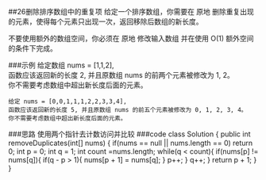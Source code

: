 ##26删除排序数组中的重复项
给定一个排序数组，你需要在 原地 删除重复出现的元素，使得每个元素只出现一次，返回移除后数组的新长度。

不要使用额外的数组空间，你必须在 原地 修改输入数组 并在使用 O(1) 额外空间的条件下完成。


###示例
    给定数组 nums = [1,1,2],    
    函数应该返回新的长度 2, 并且原数组 nums 的前两个元素被修改为 1, 2。    
    你不需要考虑数组中超出新长度后面的元素。
    
    给定 nums = [0,0,1,1,1,2,2,3,3,4],    
    函数应该返回新的长度 5, 并且原数组 nums 的前五个元素被修改为 0, 1, 2, 3, 4。    
    你不需要考虑数组中超出新长度后面的元素。
    
###思路
    使用两个指针去计数访问并比较
###code
    class Solution {
        public int removeDuplicates(int[] nums) {
            if(nums == null || nums.length == 0) return 0;
            int p = 0;
            int q = 1;
            int count =nums.length;
            while(q < count){
                if(nums[p] != nums[q]){
                    if(q - p > 1){
                        nums[p + 1] = nums[q];
                    }
                    p++;
                }
                q++;
            }
            return p + 1;
        }
    }